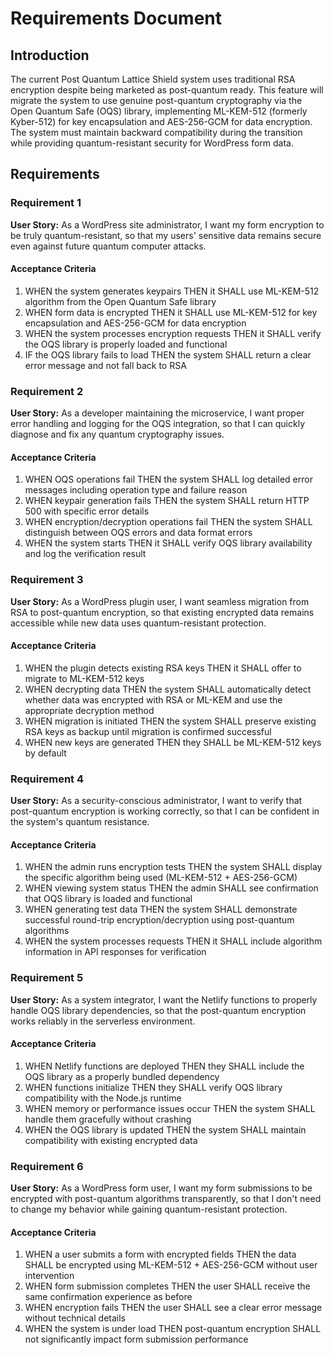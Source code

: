 # Requirements Document

## Introduction

The current Post Quantum Lattice Shield system uses traditional RSA encryption despite being marketed as post-quantum ready. This feature will migrate the system to use genuine post-quantum cryptography via the Open Quantum Safe (OQS) library, implementing ML-KEM-512 (formerly Kyber-512) for key encapsulation and AES-256-GCM for data encryption. The system must maintain backward compatibility during the transition while providing quantum-resistant security for WordPress form data.

## Requirements

### Requirement 1

**User Story:** As a WordPress site administrator, I want my form encryption to be truly quantum-resistant, so that my users' sensitive data remains secure even against future quantum computer attacks.

#### Acceptance Criteria

1. WHEN the system generates keypairs THEN it SHALL use ML-KEM-512 algorithm from the Open Quantum Safe library
2. WHEN form data is encrypted THEN it SHALL use ML-KEM-512 for key encapsulation and AES-256-GCM for data encryption
3. WHEN the system processes encryption requests THEN it SHALL verify the OQS library is properly loaded and functional
4. IF the OQS library fails to load THEN the system SHALL return a clear error message and not fall back to RSA

### Requirement 2

**User Story:** As a developer maintaining the microservice, I want proper error handling and logging for the OQS integration, so that I can quickly diagnose and fix any quantum cryptography issues.

#### Acceptance Criteria

1. WHEN OQS operations fail THEN the system SHALL log detailed error messages including operation type and failure reason
2. WHEN keypair generation fails THEN the system SHALL return HTTP 500 with specific error details
3. WHEN encryption/decryption operations fail THEN the system SHALL distinguish between OQS errors and data format errors
4. WHEN the system starts THEN it SHALL verify OQS library availability and log the verification result

### Requirement 3

**User Story:** As a WordPress plugin user, I want seamless migration from RSA to post-quantum encryption, so that existing encrypted data remains accessible while new data uses quantum-resistant protection.

#### Acceptance Criteria

1. WHEN the plugin detects existing RSA keys THEN it SHALL offer to migrate to ML-KEM-512 keys
2. WHEN decrypting data THEN the system SHALL automatically detect whether data was encrypted with RSA or ML-KEM and use the appropriate decryption method
3. WHEN migration is initiated THEN the system SHALL preserve existing RSA keys as backup until migration is confirmed successful
4. WHEN new keys are generated THEN they SHALL be ML-KEM-512 keys by default

### Requirement 4

**User Story:** As a security-conscious administrator, I want to verify that post-quantum encryption is working correctly, so that I can be confident in the system's quantum resistance.

#### Acceptance Criteria

1. WHEN the admin runs encryption tests THEN the system SHALL display the specific algorithm being used (ML-KEM-512 + AES-256-GCM)
2. WHEN viewing system status THEN the admin SHALL see confirmation that OQS library is loaded and functional
3. WHEN generating test data THEN the system SHALL demonstrate successful round-trip encryption/decryption using post-quantum algorithms
4. WHEN the system processes requests THEN it SHALL include algorithm information in API responses for verification

### Requirement 5

**User Story:** As a system integrator, I want the Netlify functions to properly handle OQS library dependencies, so that the post-quantum encryption works reliably in the serverless environment.

#### Acceptance Criteria

1. WHEN Netlify functions are deployed THEN they SHALL include the OQS library as a properly bundled dependency
2. WHEN functions initialize THEN they SHALL verify OQS library compatibility with the Node.js runtime
3. WHEN memory or performance issues occur THEN the system SHALL handle them gracefully without crashing
4. WHEN the OQS library is updated THEN the system SHALL maintain compatibility with existing encrypted data

### Requirement 6

**User Story:** As a WordPress form user, I want my form submissions to be encrypted with post-quantum algorithms transparently, so that I don't need to change my behavior while gaining quantum-resistant protection.

#### Acceptance Criteria

1. WHEN a user submits a form with encrypted fields THEN the data SHALL be encrypted using ML-KEM-512 + AES-256-GCM without user intervention
2. WHEN form submission completes THEN the user SHALL receive the same confirmation experience as before
3. WHEN encryption fails THEN the user SHALL see a clear error message without technical details
4. WHEN the system is under load THEN post-quantum encryption SHALL not significantly impact form submission performance